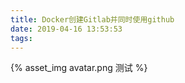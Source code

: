```yaml
---
title: Docker创建Gitlab并同时使用github
date: 2019-04-16 13:53:53
tags:
---
```


{% asset_img avatar.png 测试 %}